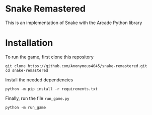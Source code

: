 # Snake Remastered
This is an implementation of Snake with the Arcade Python library
# Installation
To run the game, first clone this repository
```
git clone https://github.com/Anonymous4045/snake-remastered.git
cd snake-remastered
```
Install the needed dependencies
```
python -m pip install -r requirements.txt
```
Finally, run the file `run_game.py`
```
python -m run_game
```
